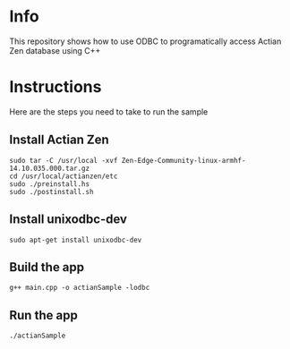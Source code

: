 # Info
 This repository shows how to use ODBC to programatically access Actian Zen database using C++

# Instructions
Here are the steps you need to take to run the sample

## Install Actian Zen
```sudo apt-get install unixodbc
sudo tar -C /usr/local -xvf Zen-Edge-Community-linux-armhf-14.10.035.000.tar.gz
cd /usr/local/actianzen/etc 
sudo ./preinstall.hs
sudo ./postinstall.sh
```

## Install unixodbc-dev
``` 
sudo apt-get install unixodbc-dev
```

## Build the app
```
g++ main.cpp -o actianSample -lodbc
```

## Run the app
```
./actianSample
```
